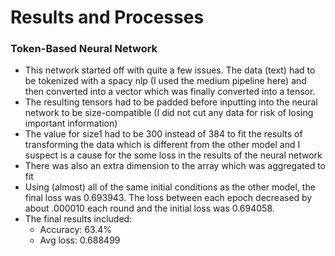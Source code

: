 # Results and Processes
### Token-Based Neural Network
- This network started off with quite a few issues. The data (text) had to be tokenized with a spacy nlp (I used the medium pipeline here) and then converted into a vector which was finally converted into a tensor.
- The resulting tensors had to be padded before inputting into the neural network to be size-compatible (I did not cut any data for risk of losing important information)
- The value for size1 had to be 300 instead of 384 to fit the results of transforming the data which is different from the other model and I suspect is a cause for the some loss in the results of the neural network
- There was also an extra dimension to the array which was aggregated to fit
- Using (almost) all of the same initial conditions as the other model, the final loss was 0.693943. The loss between each epoch decreased by about .000010 each round and the initial loss was 0.694058.
- The final results included:
    - Accuracy: 63.4%
    - Avg loss: 0.688499

